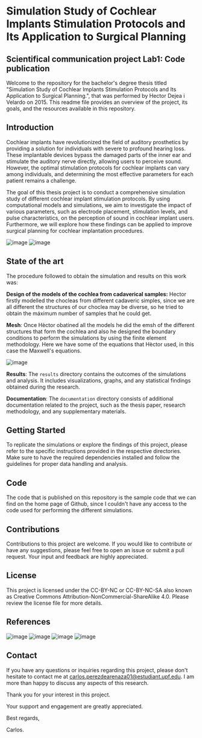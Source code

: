 # Simulation Study of Cochlear Implants Stimulation Protocols and Its Application to Surgical Planning
## Scientifical communication project Lab1: Code publication

Welcome to the repository for the bachelor's degree thesis titled "Simulation Study of Cochlear Implants Stimulation Protocols and Its Application to Surgical Planning.", that was performed by Hector Dejea i Velardo on 2015.
This readme file provides an overview of the project, its goals, and the resources available in this repository.

<a name="Introduction" />

## Introduction
Cochlear implants have revolutionized the field of auditory prosthetics by providing a solution for individuals with severe to profound hearing loss. These implantable devices bypass the damaged parts of the inner ear and stimulate the auditory nerve directly, allowing users to perceive sound. However, the optimal stimulation protocols for cochlear implants can vary among individuals, and determining the most effective parameters for each patient remains a challenge.


The goal of this thesis project is to conduct a comprehensive simulation study of different cochlear implant stimulation protocols. By using computational models and simulations, we aim to investigate the impact of various parameters, such as electrode placement, stimulation levels, and pulse characteristics, on the perception of sound in cochlear implant users. Furthermore, we will explore how these findings can be applied to improve surgical planning for cochlear implantation procedures.

![image](https://github.com/CarlosPerezdeArenaza/SCP_LAB1_Carlos/assets/132482596/8c12b328-103b-4ab2-a4d6-c2061df92f4b)
![image](https://github.com/CarlosPerezdeArenaza/SCP_LAB1_Carlos/assets/132482596/7668d2eb-0d22-475f-ba36-a49952e7c241)


## State of the art
The procedure followed to obtain the simulation and results on this work was:

**Design of the models of the cochlea from cadaverical samples:** Hector firstly modelled the chocleas from different cadaveric simples, since we are all different the structures of our choclea may be diverse, so he tried to obtain the máximum number of samples that he could get.




 **Mesh**: Once Hèctor obatined all the models he did the emsh of the different structures that form the cochlea and also he designed the boundary conditions to perform the simulations by using the finite element methodology.
 Here we have some of the equations that Hèctor used, in this case the Maxwell's equations.
 
 
![image](https://github.com/CarlosPerezdeArenaza/SCP_LAB1_Carlos/assets/132482596/8b405860-0356-4b1c-a858-5c95001f0cb9)




 
 
**Results**: The `results` directory contains the outcomes of the simulations and analysis. It includes visualizations, graphs, and any statistical findings obtained during the research.


**Documentation**: The `documentation` directory consists of additional documentation related to the project, such as the thesis paper, research methodology, and any supplementary materials.


## Getting Started
To replicate the simulations or explore the findings of this project, please refer to the specific instructions provided in the respective directories. Make sure to have the required dependencies installed and follow the guidelines for proper data handling and analysis.

## Code
The code that is published on this repository is the sample code that we can find on the home page of Github, since I couldn't have any access to the code used for performing the different simulations.

## Contributions
Contributions to this project are welcome. If you would like to contribute or have any suggestions, please feel free to open an issue or submit a pull request. Your input and feedback are highly appreciated.

## License
This project is licensed under the CC-BY-NC or CC-BY-NC-SA also known as Creative Commons Attribution-NonCommercial-ShareAlike 4.0. Please review the license file for more details.


## References
![image](https://github.com/CarlosPerezdeArenaza/SCP_LAB1_Carlos/assets/132482596/175104f4-effa-4874-bf03-3ce559a21068)
![image](https://github.com/CarlosPerezdeArenaza/SCP_LAB1_Carlos/assets/132482596/07ade8d5-5f65-4a90-b9c4-c0e7f56570a4)
![image](https://github.com/CarlosPerezdeArenaza/SCP_LAB1_Carlos/assets/132482596/28c683fe-3a1d-422d-bfa3-05dc01e238c1)
![image](https://github.com/CarlosPerezdeArenaza/SCP_LAB1_Carlos/assets/132482596/c61ee69f-ab5c-4802-a9d8-52096bbf00bc)





## Contact
If you have any questions or inquiries regarding this project, please don't hesitate to contact me at carlos.perezdearenaza01@estudiant.upf.edu. I am more than happy to discuss any aspects of this research.

Thank you for your interest in this project.

Your support and engagement are greatly appreciated.

Best regards,

Carlos.







